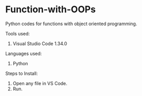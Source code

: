 # Function-with-OOPs

Python codes for functions with object oriented programming.

Tools used:
1. Visual Studio Code 1.34.0

Languages used:
1. Python

Steps to Install:
1. Open any file in VS Code.
2. Run.
